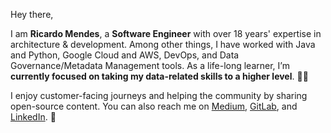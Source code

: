 Hey there,

I am **Ricardo Mendes**, a **Software Engineer** with over 18 years' expertise in architecture & development. Among other things, I have worked with Java and Python, Google Cloud and AWS, DevOps, and Data Governance/Metadata Management tools. As a life-long learner, I’m **currently focused on taking my data-related skills to a higher level**. :technologist:

I enjoy customer-facing journeys and helping the community by sharing open-source content. You can also reach me on [Medium](https://ricardolsmendes.medium.com), [GitLab](https://www.gitlab.com/ricardomendes), and [LinkedIn](https://www.linkedin.com/in/ricardolsmendes). :punch:

<!--
**ricardolsmendes/ricardolsmendes** is a ✨ _special_ ✨ repository because its `README.md` (this file) appears on your GitHub profile.
